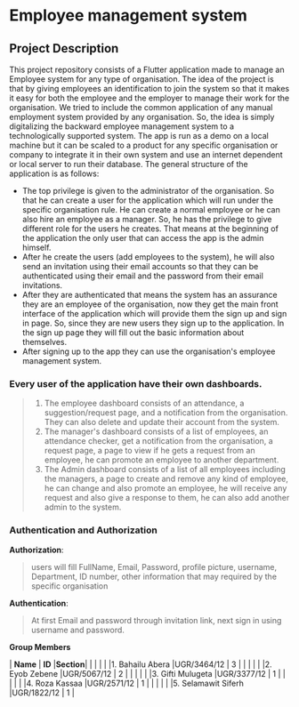 # Employee management system
 
## Project Description
 
This project repository consists of a Flutter application made to manage an Employee system for any type of organisation. The idea of the project is that by
giving employees an identification to join the system so that it makes it easy for both the employee and the employer to manage their work for the organisation.
We tried to include the common application of any manual employment system provided by any organisation. So, the idea is simply digitalizing the backward employee
management system to a technologically supported system. The app is run as a demo on a local machine but it can be scaled to a product for any specific organisation
or company to integrate it in their own system and use an internet dependent or local server to run their database. The general structure of the application
is as follows:
- The top privilege is given to the administrator of the organisation. So that he can create a user for the application which will run under the
specific organisation rule. He can create a normal employee or he can also hire an employee as a manager. So, he has the privilege to give different
role for the users he creates. That means at the beginning of the application the only user that can access the app is the admin himself.
- After he create the users (add employees to the system), he will also send an invitation using their email accounts so that they can be
authenticated using their email and the password from their email invitations.
- After they are authenticated that means the system has an assurance they are an employee of the organisation, now they get the main front interface
of the application which will provide them the sign up and sign in page. So, since they are new users they sign up to the application. In the sign up
page they will fill out the basic information about themselves.
- After signing up to the app they can use the organisation's employee management system.
 
 
### Every user of the application have their own dashboards.
> 1. The employee dashboard consists of an attendance, a suggestion/request page, and a notification from the organisation. They can also delete and update their account from the system.
> 2. The manager's dashboard consists of a list of employees, an attendance checker, get a notification from the organisation, a request page, a page to view if he gets a request from an employee, he can promote an employee to another department.
> 3. The Admin dashboard consists of a list of all employees including the managers, a page to create and remove any kind of employee, he can change and also promote an employee, he will receive any request and also give a response to them, he can also add another admin to the system.
 
 
### Authentication and Authorization
 
**Authorization**:
> users will fill FullName, Email, Password, profile picture, username, Department, ID number, other information that may required by the specific organisation
 
**Authentication**:
> At first Email and password through invitation link, next sign in using username and password.
 
             
**Group Members**
 
|      **Name**      |   **ID**   |**Section**|
|                    |            |           |
|1. Bahailu Abera    |UGR/3464/12 |    3      |
|                    |            |           |
|2. Eyob Zebene      |UGR/5067/12 |    2      |
|                    |            |           |
|3. Gifti Mulugeta   |UGR/3377/12 |    1      |
|                    |            |           |
|4. Roza Kassaa      |UGR/2571/12 |    1      |
|                    |            |           |
|5. Selamawit Siferh |UGR/1822/12 |    1      |
 
 
 
 
 
 
 

